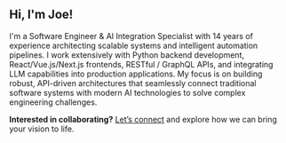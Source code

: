 ## Hi, I'm Joe!  

I'm a Software Engineer & AI Integration Specialist with 14 years of experience architecting scalable systems and intelligent automation pipelines. I work extensively with Python backend development, React/Vue.js/Next.js frontends, RESTful / GraphQL APIs, and integrating LLM capabilities into production applications.
My focus is on building robust, API-driven architectures that seamlessly connect traditional software systems with modern AI technologies to solve complex engineering challenges.

**Interested in collaborating?** [Let’s connect](https://njengah.com/contact) and explore how we can bring your vision to life.
